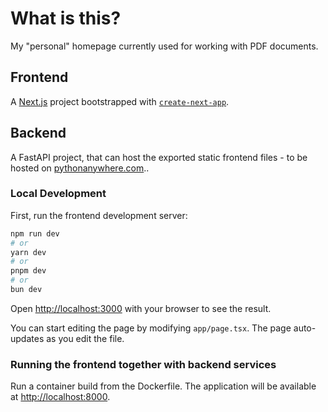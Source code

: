 # What is this?

My "personal" homepage currently used for working with PDF documents.

## Frontend

A [Next.js](https://nextjs.org) project bootstrapped with [
`create-next-app`](https://nextjs.org/docs/app/api-reference/cli/create-next-app).

## Backend

A FastAPI project, that can host the exported static frontend files - to be hosted
on [pythonanywhere.com](https://www.pythonanywhere.com/)..

### Local Development

First, run the frontend development server:

```bash
npm run dev
# or
yarn dev
# or
pnpm dev
# or
bun dev
```

Open [http://localhost:3000](http://localhost:3000) with your browser to see the result.

You can start editing the page by modifying `app/page.tsx`. The page auto-updates as you edit the file.

### Running the frontend together with backend services

Run a container build from the Dockerfile. The application will be available at [http://localhost:8000](http://localhost:8000).
